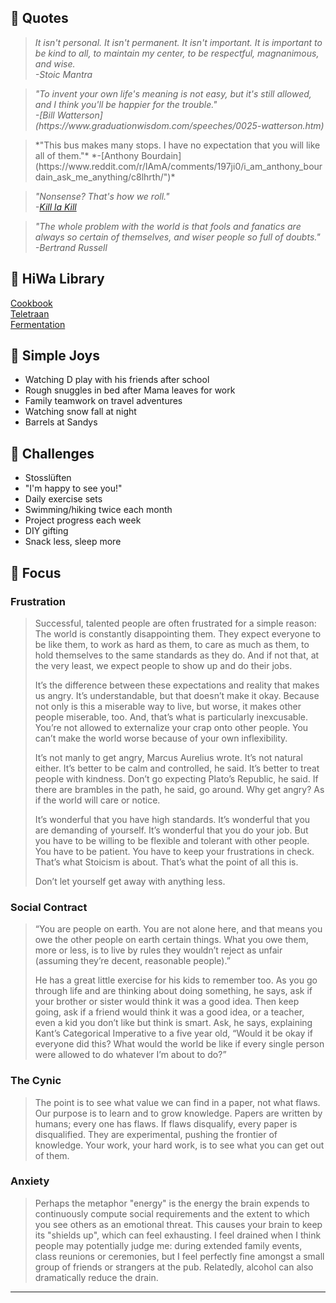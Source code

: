 <div markdown="1" class="two-column">

## 💭 Quotes

<blockquote name="internet_quotes">
<i>It isn't personal. It isn't permanent. It isn't important. It is important to be kind to all, to maintain my center, to be respectful, magnanimous, and wise. <br>
-Stoic Mantra</i>
</blockquote>

<blockquote name="internet_quotes">
<i>"To invent your own life's meaning is not easy, but it's still allowed, and I think you'll be happier for the trouble." <br>
-[Bill Watterson](https://www.graduationwisdom.com/speeches/0025-watterson.htm)</i>

</blockquote>

<blockquote name="internet_quotes">
*"This bus makes many stops. I have no expectation that you will like all of them."*  
*-[Anthony Bourdain](https://www.reddit.com/r/IAmA/comments/197ji0/i_am_anthony_bourdain_ask_me_anything/c8lhrth/")*
</blockquote>

<blockquote name="internet_quotes">

*"Nonsense? That's how we roll." <br>
-[Kill la Kill](https://streamable.com/6q8n")*

</blockquote>
<blockquote name="internet_quotes">

*"The whole problem with the world is that fools and fanatics are always so certain of themselves, and wiser people so full of doubts." <br>
-Bertrand Russell*

</blockquote>

## 🔖 HiWa Library
<a name="book_link" href="https://cookbook.hiwa.house/" target="_blank">Cookbook</a><br>
<a name="book_link" href="https://teletraan.hiwa.house/" target="_blank">Teletraan</a><br>
<a name="book_link" href="" target="_blank">Fermentation</a><br>

</div>
<div markdown="1" class="two-column">

## 🐬 Simple Joys
* Watching D play with his friends after school
* Rough snuggles in bed after Mama leaves for work
* Family teamwork on travel adventures
* Watching snow fall at night
* Barrels at Sandys

## 💪 Challenges
* Stosslüften
* "I'm happy to see you!"
* Daily exercise sets
* Swimming/hiking twice each month
* Project progress each week
* DIY gifting
* Snack less, sleep more

## 🔬 Focus

### Frustration
> Successful, talented people are often frustrated for a simple reason: The world is constantly disappointing them. They expect everyone to be like them, to work as hard as them, to care as much as them, to hold themselves to the same standards as they do. And if not that, at the very least, we expect people to show up and do their jobs.
> 
> It’s the difference between these expectations and reality that makes us angry. It’s understandable, but that doesn’t make it okay. Because not only is this a miserable way to live, but worse, it makes other people miserable, too. And, that’s what is particularly inexcusable. You’re not allowed to externalize your crap onto other people. You can’t make the world worse because of your own inflexibility.
> 
> It’s not manly to get angry, Marcus Aurelius wrote. It’s not natural either. It’s better to be calm and controlled, he said. It’s better to treat people with kindness. Don’t go expecting Plato’s Republic, he said. If there are brambles in the path, he said, go around. Why get angry? As if the world will care or notice.
> 
> It’s wonderful that you have high standards. It’s wonderful that you are demanding of yourself. It’s wonderful that you do your job. But you have to be willing to be flexible and tolerant with other people. You have to be patient. You have to keep your frustrations in check. That’s what Stoicism is about. That’s what the point of all this is.
> 
> Don’t let yourself get away with anything less.  

### Social Contract
> “You are people on earth. You are not alone here, and that means you owe the other people on earth certain things. What you owe them, more or less, is to live by rules they wouldn’t reject as unfair (assuming they’re decent, reasonable people).”
> 
> He has a great little exercise for his kids to remember too. As you go through life and are thinking about doing something, he says, ask if your brother or sister would think it was a good idea. Then keep going, ask if a friend would think it was a good idea, or a teacher, even a kid you don’t like but think is smart. Ask, he says, explaining Kant’s Categorical Imperative to a five year old, “Would it be okay if everyone did this? What would the world be like if every single person were allowed to do whatever I’m about to do?”

### The Cynic
> The point is to see what value we can find in a paper, not what flaws. Our purpose is to learn and to grow knowledge. Papers are written by humans; every one has flaws. If flaws disqualify, every paper is disqualified. They are experimental, pushing the frontier of knowledge. Your work, your hard work, is to see what you can get out of them.

### Anxiety
> Perhaps the metaphor "energy" is the energy the brain expends to continuously compute social requirements and the extent to which you see others as an emotional threat. This causes your brain to keep its "shields up", which can feel exhausting. I feel drained when I think people may potentially judge me: during extended family events, class reunions or ceremonies, but I feel perfectly fine amongst a small group of friends or strangers at the pub. Relatedly, alcohol can also dramatically reduce the drain.

</div>

---